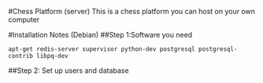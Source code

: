 #Chess Platform (server)
This is a chess platform you can host on your own computer

#Installation Notes (Debian)
##Step 1:Software you need
```
apt-get redis-server supervisor python-dev postgresql postgresql-contrib libpq-dev
```
##Step 2: Set up users and database
